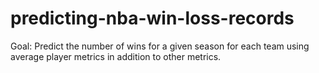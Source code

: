 # predicting-nba-win-loss-records
Goal: Predict the number of wins for a given season for each team using average player metrics in addition to other metrics.
